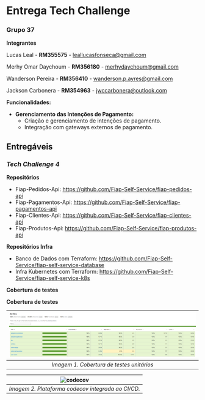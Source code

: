 # Entrega Tech Challenge

### **Grupo 37**

**Integrantes**

Lucas Leal - **RM355575** - [leallucasfonseca@gmail.com](mailto:leallucasfonseca@gmail.com)

Merhy Omar Daychoum - **RM356180** - [merhydaychoum@gmail.com](mailto:merhydaychoum@gmail.com)

Wanderson Pereira - **RM356410** - [wanderson.p.ayres@gmail.com](mailto:wanderson.p.ayres@gmail.com)

Jackson Carbonera - **RM354963** - [jwccarbonera@outlook.com](mailto:jwccarbonera@outlook.com)

**Funcionalidades:**

- **Gerenciamento das Intenções de Pagamento:**
  - Criação e gerenciamento de intenções de pagamento.
  - Integração com gateways externos de pagamento.

## **Entregáveis**

### **_Tech Challenge 4_**

**Repositórios**
  - Fiap-Pedidos-Api: https://github.com/Fiap-Self-Service/fiap-pedidos-api
  - Fiap-Pagamentos-Api: https://github.com/Fiap-Self-Service/fiap-pagamentos-api
  - Fiap-Clientes-Api: https://github.com/Fiap-Self-Service/fiap-clientes-api
  - Fiap-Produtos-Api: https://github.com/Fiap-Self-Service/fiap-produtos-api

**Repositórios Infra**
  - Banco de Dados com Terraform: https://github.com/Fiap-Self-Service/fiap-self-service-database
  - Infra Kubernetes com Terraform: https://github.com/Fiap-Self-Service/fiap-self-service-k8s

**Cobertura de testes**

**Cobertura de testes**

|![jest](docs/coverage.png)|
|:-:|
| *Imagem 1. Cobertura de testes unitários* |

|![codecov](docs/codecov.png)|
|:-:|
| *Imagem 2. Plataforma codecov integrada ao CI/CD.* |